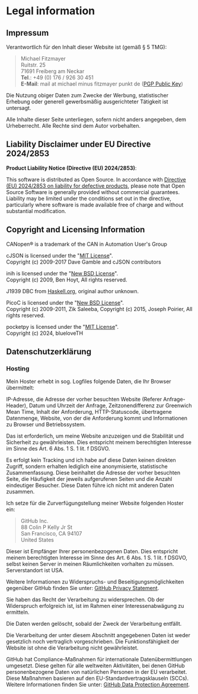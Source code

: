 # Legal information

## Impressum

Verantwortlich für den Inhalt dieser Website ist (gemäß § 5 TMG):

> Michael Fitzmayer  
> Ruitstr. 25  
> 71691 Freiberg am Neckar  
> **Tel**.: +49 (0) 176 / 926 30 451  
> **E-Mail**: mail at michael minus fitzmayer punkt de ([PGP Public Key](https://pgp.mit.edu/pks/lookup?op=get&search=0x2D6159AF6F65F9E1))

Die Nutzung obiger Daten zum Zwecke der Werbung, statistischer Erhebung
oder generell gewerbsmäßig ausgerichteter Tätigkeit ist untersagt.

Alle Inhalte dieser Seite unterliegen, sofern nicht anders angegeben,
dem Urheberrecht.  Alle Rechte sind dem Autor vorbehalten.

## Liability Disclaimer under EU Directive 2024/2853

**Product Liability Notice (Directive (EU) 2024/2853)**:

This software is distributed as Open Source.
In accordance with
[Directive (EU) 2024/2853 on liability for defective products](https://eur-lex.europa.eu/eli/dir/2024/2853/),
please note that Open Source Software is generally provided without
commercial guarantees.  Liability may be limited under the conditions
set out in the directive, particularly where software is made available
free of charge and without substantial modification.

## Copyright and Licensing Information

CANopen® is a trademark of the CAN in Automation User's Group

cJSON is licensed under the
"[MIT License](https://github.com/DaveGamble/cJSON/blob/master/LICENSE)".  
Copyright (c) 2009-2017 Dave Gamble and cJSON contributors

inih is licensed under the
"[New BSD License](https://github.com/benhoyt/inih/blob/master/LICENSE.txt)".  
Copyright (c) 2009, Ben Hoyt, All rights reserved.

J1939 DBC from
[Haskell.org](https://hackage.haskell.org/package/ecu-0.0.8/src/src/j1939_utf8.dbc),
original author unknown.

PicoC is licensed under the
"[New BSD License](https://github.com/CANopenTerm/CANopenTerm/blob/main/src/picoc/LICENSE)".  
Copyright (c) 2009-2011, Zik Saleeba, Copyright (c) 2015, Joseph Poirier, All rights reserved.

pocketpy is licensed under the
"[MIT License]("https://github.com/pocketpy/pocketpy/blob/main/LICENSE)".  
Copyright (c) 2024, blueloveTH

## Datenschutzerklärung

### Hosting

Mein Hoster erhebt in sog. Logfiles folgende Daten, die Ihr Browser
übermittelt:

IP-Adresse, die Adresse der vorher besuchten Website (Referer
Anfrage-Header), Datum und Uhrzeit der Anfrage,
Zeitzonendifferenz zur Greenwich Mean Time, Inhalt der
Anforderung, HTTP-Statuscode, übertragene Datenmenge, Website,
von der die Anforderung kommt und Informationen zu Browser und
Betriebssystem.

Das ist erforderlich, um meine Website anzuzeigen und die
Stabilität und Sicherheit zu gewährleisten.  Dies entspricht
meinem berechtigten Interesse im Sinne des Art. 6 Abs. 1 S. 1
lit. f DSGVO.

Es erfolgt kein Tracking und ich habe auf diese Daten keinen
direkten Zugriff, sondern erhalten lediglich eine anonymisierte,
statistische Zusammenfassung.  Diese beinhaltet die Adresse der
vorher besuchten Seite, die Häufigkeit der jeweils aufgerufenen
Seiten und die Anzahl eindeutiger Besucher.  Diese Daten führe
ich nicht mit anderen Daten zusammen.

Ich setze für die Zurverfügungstellung meiner Website folgenden
Hoster ein:

> GitHub Inc.  
> 88 Colin P Kelly Jr St  
> San Francisco, CA 94107  
> United States

Dieser ist Empfänger Ihrer personenbezogenen Daten.  Dies entspricht
meinem berechtigten Interesse im Sinne des Art. 6 Abs. 1 S. 1 lit. f
DSGVO, selbst keinen Server in meinen Räumlichkeiten vorhalten zu
müssen.  Serverstandort ist USA.

Weitere Informationen zu Widerspruchs- und Beseitigungsmöglichkeiten
gegenüber GitHub finden Sie unter:  [GitHub Privacy
Statement](https://docs.github.com/en/site-policy/privacy-policies/github-privacy-statement#github-pages).

Sie haben das Recht der Verarbeitung zu widersprechen.  Ob der
Widerspruch erfolgreich ist, ist im Rahmen einer Interessenabwägung zu
ermitteln.

Die Daten werden gelöscht, sobald der Zweck der Verarbeitung entfällt.

Die Verarbeitung der unter diesem Abschnitt angegebenen Daten ist weder
gesetzlich noch vertraglich vorgeschrieben.  Die Funktionsfähigkeit der
Website ist ohne die Verarbeitung nicht gewährleistet.

GitHub hat Compliance-Maßnahmen für internationale Datenübermittlungen
umgesetzt.  Diese gelten für alle weltweiten Aktivitäten, bei denen
GitHub personenbezogene Daten von natürlichen Personen in der EU
verarbeitet.  Diese Maßnahmen basieren auf den
EU-Standardvertragsklauseln (SCCs).  Weitere Informationen finden Sie
unter:  [GitHub Data Protection
Agreement](https://docs.github.com/en/site-policy/privacy-policies/github-data-protection-agreement).
